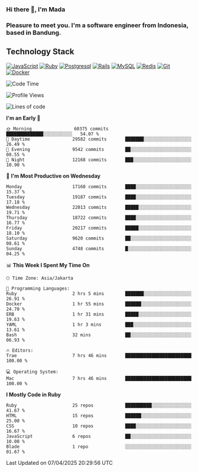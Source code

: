 ### Hi there 👋, I'm Mada
### Pleasure to meet you. I'm a software engineer from Indonesia, based in Bandung.

## Technology Stack

[![JavaScript](https://img.shields.io/badge/-JavaScript-%23F7DF1C?style=flat-square&logo=javascript&logoColor=000000&labelColor=%23F7DF1C&color=%23FFCE5A)](https://www.javascript.com/)
[![Ruby](https://img.shields.io/badge/Ruby-CC342D?style=flat-square&logo=ruby&logoColor=white)](https://www.ruby-lang.org/en/)
[![Postgresql](https://img.shields.io/badge/PostgreSQL-316192?style=flat-square&logo=postgresql&logoColor=ffffff)](https://www.postgresql.org/)
[![Rails](https://img.shields.io/badge/Ruby_on_Rails-CC0000?style=flat-square&logo=ruby-on-rails&logoColor=white)](https://rubyonrails.org/)
[![MySQL](https://img.shields.io/badge/-MySQL-4479A1?style=flat-square&logo=MySQL&logoColor=ffffff)](https://www.mysql.com/)
[![Redis](https://img.shields.io/badge/-Redis-DC382D?style=flat-square&logo=Redis&logoColor=ffffff)](https://redis.io/)
[![Git](https://img.shields.io/badge/-Git-%23F05032?style=flat-square&logo=git&logoColor=%23ffffff)](https://git-scm.com/)
[![Docker](https://img.shields.io/badge/-Docker-2496ED?style=flat-square&logo=docker&logoColor=ffffff)](https://www.docker.com/)
<!--
**madaarya/madaarya** is a ✨ _special_ ✨ repository because its `README.md` (this file) appears on your GitHub profile.

Here are some ideas to get you started:

- 🔭 I’m currently working on ...
- 🌱 I’m currently learning ...
- 👯 I’m looking to collaborate on ...
- 🤔 I’m looking for help with ...
- 💬 Ask me about ...
- 📫 How to reach me: ...
- 😄 Pronouns: ...
- ⚡ Fun fact: ...
-->
<!--START_SECTION:waka-->
![Code Time](http://img.shields.io/badge/Code%20Time-7%2C181%20hrs%209%20mins-blue)

![Profile Views](http://img.shields.io/badge/Profile%20Views-0-blue)

![Lines of code](https://img.shields.io/badge/From%20Hello%20World%20I%27ve%20Written-50.0%20million%20lines%20of%20code-blue)

**I'm an Early 🐤** 

```text
🌞 Morning                60375 commits       ██████████████░░░░░░░░░░░   54.07 % 
🌆 Daytime                29582 commits       ███████░░░░░░░░░░░░░░░░░░   26.49 % 
🌃 Evening                9542 commits        ██░░░░░░░░░░░░░░░░░░░░░░░   08.55 % 
🌙 Night                  12168 commits       ███░░░░░░░░░░░░░░░░░░░░░░   10.90 % 
```
📅 **I'm Most Productive on Wednesday** 

```text
Monday                   17160 commits       ████░░░░░░░░░░░░░░░░░░░░░   15.37 % 
Tuesday                  19187 commits       ████░░░░░░░░░░░░░░░░░░░░░   17.18 % 
Wednesday                22013 commits       █████░░░░░░░░░░░░░░░░░░░░   19.71 % 
Thursday                 18722 commits       ████░░░░░░░░░░░░░░░░░░░░░   16.77 % 
Friday                   20217 commits       █████░░░░░░░░░░░░░░░░░░░░   18.10 % 
Saturday                 9620 commits        ██░░░░░░░░░░░░░░░░░░░░░░░   08.61 % 
Sunday                   4748 commits        █░░░░░░░░░░░░░░░░░░░░░░░░   04.25 % 
```


📊 **This Week I Spent My Time On** 

```text
🕑︎ Time Zone: Asia/Jakarta

💬 Programming Languages: 
Ruby                     2 hrs 5 mins        ███████░░░░░░░░░░░░░░░░░░   26.91 % 
Docker                   1 hr 55 mins        ██████░░░░░░░░░░░░░░░░░░░   24.70 % 
ERB                      1 hr 31 mins        █████░░░░░░░░░░░░░░░░░░░░   19.63 % 
YAML                     1 hr 3 mins         ███░░░░░░░░░░░░░░░░░░░░░░   13.61 % 
Bash                     32 mins             ██░░░░░░░░░░░░░░░░░░░░░░░   06.93 % 

🔥 Editors: 
Trae                     7 hrs 46 mins       █████████████████████████   100.00 % 

💻 Operating System: 
Mac                      7 hrs 46 mins       █████████████████████████   100.00 % 
```

**I Mostly Code in Ruby** 

```text
Ruby                     25 repos            ██████████░░░░░░░░░░░░░░░   41.67 % 
HTML                     15 repos            ██████░░░░░░░░░░░░░░░░░░░   25.00 % 
CSS                      10 repos            ████░░░░░░░░░░░░░░░░░░░░░   16.67 % 
JavaScript               6 repos             ██░░░░░░░░░░░░░░░░░░░░░░░   10.00 % 
Blade                    1 repo              ░░░░░░░░░░░░░░░░░░░░░░░░░   01.67 % 
```




 Last Updated on 07/04/2025 20:29:56 UTC
<!--END_SECTION:waka-->
